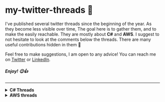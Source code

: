 # my-twitter-threads 🧵

I've published several twitter threads since the beginning of the year. As they become less visible over time, The goal here is to gather them, and to make the easily reachable. They are mostly about **C#** and **AWS**. I suggest to not hesitate to look at the comments below the threads. There are many useful contributions hidden in them 💎

Feel free to make suggestions, I am open to any advice! You can reach me on [Twitter](https://twitter.com/danylaws) or [LinkedIn](https://linkedin.com/in/danylaws).

##### Enjoy! 😉👍

---

<details>
  <summary><b>C# Threads</b></summary>
  
  - [EF Core : Find Vs SingleOrDefault, what is the best ?](https://twitter.com/danylaws/status/1524284247049216000)
  - [What is the "in" parameter modifier ?](https://twitter.com/danylaws/status/1519940712439205890) 
  - [Mutable Vs Immutable : a C# example with String and StringBuilder](https://twitter.com/danylaws/status/1519248178205401090)
  - [Performance comparison : List Vs Dictionary Part I 🥊](https://twitter.com/danylaws/status/1506987303733968900)
  - [What is AutoMapper ?](https://twitter.com/danylaws/status/1506280583361609729)
  - [String comparison in C# : From performance perspective 🚀](https://twitter.com/danylaws/status/1504381170347294727)
  - [What is Kestrel ? 🌐](https://twitter.com/danylaws/status/1503296443913838598)
  - [The SortedSet\<T> data structure](https://twitter.com/danylaws/status/1497228121707368449)
  - [LINQ : Do you know the let keyword ? 😲](https://twitter.com/danylaws/status/1490688224825597956)
  - [How to eliminates duplicates from a list in C# ? Distinct vs HashSet](https://twitter.com/danylaws/status/1488440041722589185)
  - [Operator Overloading in C# : A concrete use case](https://twitter.com/danylaws/status/1486353294796730378)
  - [Casting in C# : Best Practices](https://twitter.com/danylaws/status/1485551324196491267)
  - [ASP.NET Core Dependency Injection refactoring tip](https://twitter.com/danylaws/status/1463507537769205760)
  - [Entity Framework Core refactoring tip](https://twitter.com/danylaws/status/1461650328705806344)
  - [ASP.NET Core Tag Helpers](https://twitter.com/danylaws/status/1456594553843195916)
  - [Some ASP.NET Core performance best practices 🚀](https://twitter.com/danylaws/status/1450765902681628674)
  - [Unit Testing : what is the ExpectedExceptionAttribute class ?](https://twitter.com/danylaws/status/1413132940356112386) 
  
</details>

<details>
  <summary><b>AWS threads</b></summary>
  
  - [The AWS Free Tier plan : What is it ? 🤔](https://twitter.com/danylaws/status/1526887671053930513)
  - [How to send emails with Amazon SES 💌](https://twitter.com/danylaws/status/1498290480995614728)
  - [What do I need to begin my AWS journey in 2022 ?](https://twitter.com/danylaws/status/1476934447882768402)
  
</details>


